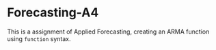 # Forecasting-A4
This is a assignment of Applied Forecasting, creating an ARMA function using `function` syntax.

